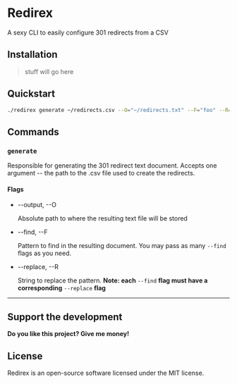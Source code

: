 # Redirex
A sexy CLI to easily configure 301 redirects from a CSV

## Installation
> stuff will go here

## Quickstart
```bash
./redirex generate ~/redirects.csv --O="~/redirects.txt" --F="foo" --R="bar"
```

## Commands
### `generate`
Responsible for generating the 301 redirect text document. Accepts one argument -- the path to the .csv file used to create the redirects.
#### Flags
* --output, --O

    Absolute path to where the resulting text file will be stored

* --find, --F

    Pattern to find in the resulting document. You may pass as many `--find` flags as you need.

* --replace, --R

    String to replace the pattern. **Note: each** `--find` **flag must have a corresponding** `--replace` **flag**

------
## Support the development
**Do you like this project? Give me money!**

## License

Redirex is an open-source software licensed under the MIT license.
